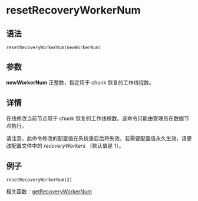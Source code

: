 # resetRecoveryWorkerNum

## 语法

`resetRecoveryWorkerNum(newWorkerNum)`

## 参数

**newWorkerNum** 正整数，指定用于 chunk 恢复的工作线程数。

## 详情

在线修改当前节点用于 chunk 恢复的工作线程数。该命令只能由管理员在数据节点执行。

请注意，此命令修改的配置值在系统重启后将失效。若需要配置值永久生效，请更改配置文件中的 *recoveryWorkers* （默认值是 1）。

## 例子

```
resetRecoveryWorkerNum(2)
```

相关函数：[getRecoveryWorkerNum](../g/getRecoveryWorkerNum.md)


